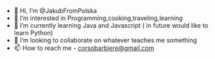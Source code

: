 - 👋 Hi, I’m @JakubFromPolska
- 👀 I’m interested in Programming,cooking,traveling,learning 
- 🌱 I’m currently learning Java and Javascript ( in future would like to learn Python)
- 💞️ I’m looking to collaborate on whatever teaches me something
- 📫 How to reach me - corsobarbiere@gmail.com

<!---
JakubFromPolska/JakubFromPolska is a ✨ special ✨ repository because its `README.md` (this file) appears on your GitHub profile.
You can click the Preview link to take a look at your changes.
--->
